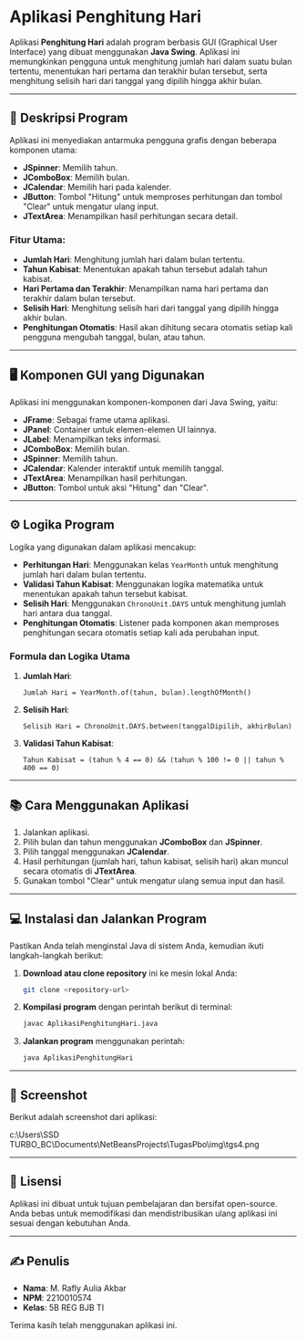 # Aplikasi Penghitung Hari

Aplikasi **Penghitung Hari** adalah program berbasis GUI (Graphical User Interface) yang dibuat menggunakan **Java Swing**. Aplikasi ini memungkinkan pengguna untuk menghitung jumlah hari dalam suatu bulan tertentu, menentukan hari pertama dan terakhir bulan tersebut, serta menghitung selisih hari dari tanggal yang dipilih hingga akhir bulan.

---

## 📝 Deskripsi Program

Aplikasi ini menyediakan antarmuka pengguna grafis dengan beberapa komponen utama:

- **JSpinner**: Memilih tahun.
- **JComboBox**: Memilih bulan.
- **JCalendar**: Memilih hari pada kalender.
- **JButton**: Tombol "Hitung" untuk memproses perhitungan dan tombol "Clear" untuk mengatur ulang input.
- **JTextArea**: Menampilkan hasil perhitungan secara detail.

### Fitur Utama:

- **Jumlah Hari**: Menghitung jumlah hari dalam bulan tertentu.
- **Tahun Kabisat**: Menentukan apakah tahun tersebut adalah tahun kabisat.
- **Hari Pertama dan Terakhir**: Menampilkan nama hari pertama dan terakhir dalam bulan tersebut.
- **Selisih Hari**: Menghitung selisih hari dari tanggal yang dipilih hingga akhir bulan.
- **Penghitungan Otomatis**: Hasil akan dihitung secara otomatis setiap kali pengguna mengubah tanggal, bulan, atau tahun.

---

## 🖥️ Komponen GUI yang Digunakan

Aplikasi ini menggunakan komponen-komponen dari Java Swing, yaitu:

- **JFrame**: Sebagai frame utama aplikasi.
- **JPanel**: Container untuk elemen-elemen UI lainnya.
- **JLabel**: Menampilkan teks informasi.
- **JComboBox**: Memilih bulan.
- **JSpinner**: Memilih tahun.
- **JCalendar**: Kalender interaktif untuk memilih tanggal.
- **JTextArea**: Menampilkan hasil perhitungan.
- **JButton**: Tombol untuk aksi "Hitung" dan "Clear".

---

## ⚙️ Logika Program

Logika yang digunakan dalam aplikasi mencakup:

- **Perhitungan Hari**: Menggunakan kelas `YearMonth` untuk menghitung jumlah hari dalam bulan tertentu.
- **Validasi Tahun Kabisat**: Menggunakan logika matematika untuk menentukan apakah tahun tersebut kabisat.
- **Selisih Hari**: Menggunakan `ChronoUnit.DAYS` untuk menghitung jumlah hari antara dua tanggal.
- **Penghitungan Otomatis**: Listener pada komponen akan memproses penghitungan secara otomatis setiap kali ada perubahan input.

### Formula dan Logika Utama

1. **Jumlah Hari**:
   ```
   Jumlah Hari = YearMonth.of(tahun, bulan).lengthOfMonth()
   ```
2. **Selisih Hari**:
   ```
   Selisih Hari = ChronoUnit.DAYS.between(tanggalDipilih, akhirBulan)
   ```
3. **Validasi Tahun Kabisat**:
   ```
   Tahun Kabisat = (tahun % 4 == 0) && (tahun % 100 != 0 || tahun % 400 == 0)
   ```

---

## 📚 Cara Menggunakan Aplikasi

1. Jalankan aplikasi.
2. Pilih bulan dan tahun menggunakan **JComboBox** dan **JSpinner**.
3. Pilih tanggal menggunakan **JCalendar**.
4. Hasil perhitungan (jumlah hari, tahun kabisat, selisih hari) akan muncul secara otomatis di **JTextArea**.
5. Gunakan tombol "Clear" untuk mengatur ulang semua input dan hasil.

---

## 💻 Instalasi dan Jalankan Program

Pastikan Anda telah menginstal Java di sistem Anda, kemudian ikuti langkah-langkah berikut:

1. **Download atau clone repository** ini ke mesin lokal Anda:

   ```bash
   git clone <repository-url>
   ```

2. **Kompilasi program** dengan perintah berikut di terminal:

   ```bash
   javac AplikasiPenghitungHari.java
   ```

3. **Jalankan program** menggunakan perintah:

   ```bash
   java AplikasiPenghitungHari
   ```

---

## 📸 Screenshot

Berikut adalah screenshot dari aplikasi:

c:\Users\SSD TURBO_BC\Documents\NetBeansProjects\TugasPbo\img\tgs4.png

---

## 📜 Lisensi

Aplikasi ini dibuat untuk tujuan pembelajaran dan bersifat open-source. Anda bebas untuk memodifikasi dan mendistribusikan ulang aplikasi ini sesuai dengan kebutuhan Anda.

---

## ✍️ Penulis

- **Nama**: M. Rafly Aulia Akbar
- **NPM**: 2210010574
- **Kelas**: 5B REG BJB TI

Terima kasih telah menggunakan aplikasi ini.
